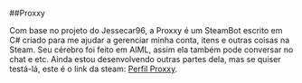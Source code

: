 ##Proxxy

Com base no projeto do Jessecar96, a Proxxy é um SteamBot escrito em C# criado para me ajudar a gerenciar minha conta, itens  e outras coisas na Steam. Seu cérebro foi feito em AIML, assim ela também pode conversar no chat e etc. Ainda estou desenvolvendo outras partes dela, mas se quiser testá-lá, este é o link da steam: [Perfil Proxxy](https://steamcommunity.com/id/proxxybot).
